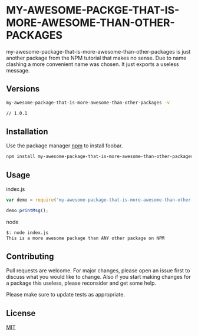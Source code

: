 # MY-AWESOME-PACKGE-THAT-IS-MORE-AWESOME-THAN-OTHER-PACKAGES

my-awesome-package-that-is-more-awesome-than-other-packages is just another package from the NPM tutorial that makes no sense. Due to name clashing a more convenient name was chosen. It just exports a useless message.

## Versions

```bash
my-awesome-package-that-is-more-awesome-than-other-packages -v

// 1.0.1
```

## Installation

Use the package manager [npm](https://www.npmjs.com) to install foobar.

```bash
npm install my-awesome-package-that-is-more-awesome-than-other-packages
```

## Usage

index.js
```javascript
var demo = require('my-awesome-package-that-is-more-awesome-than-other-packages')

demo.printMsg();
```

node
```bash
$: node index.js
This is a more awesome package than ANY other package on NPM
```

## Contributing
Pull requests are welcome. For major changes, please open an issue first to discuss what you would like to change. Also if you start making changes for a package this useless, please reconsider and get some help. 

Please make sure to update tests as appropriate.

## License
[MIT](https://choosealicense.com/licenses/mit/)